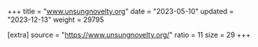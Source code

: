 +++
title = "www.unsungnovelty.org"
date = "2023-05-10"
updated = "2023-12-13"
weight = 29795

[extra]
source = "https://www.unsungnovelty.org/"
ratio = 11
size = 29
+++
